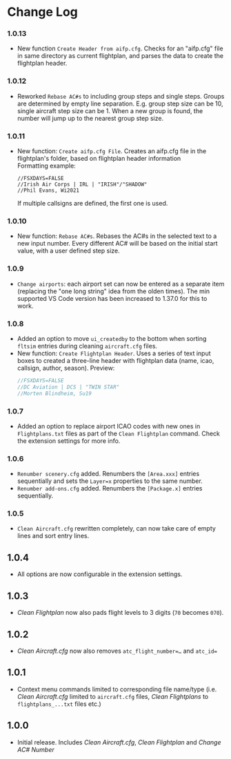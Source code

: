 # Change Log

### 1.0.13
- New function `Create Header from aifp.cfg`. Checks for an "aifp.cfg" file in same directory as current flightplan, and parses the data to create the flightplan header.

### 1.0.12
- Reworked `Rebase AC#s` to including group steps and single steps. Groups are determined by empty line separation. E.g. group step size can be 10, single aircraft step size can be 1. When a new group is found, the number will jump up to the nearest group step size.

### 1.0.11
- New function: `Create aifp.cfg File`. Creates an aifp.cfg file in the flightplan's folder, based on flightplan header information<br />
  Formatting example:
  ```
  //FSXDAYS=FALSE
  //Irish Air Corps | IRL | "IRISH"/"SHADOW"
  //Phil Evans, Wi2021
  ```
  If multiple callsigns are defined, the first one is used.

### 1.0.10
- New function: `Rebase AC#s`. Rebases the AC#s in the selected text to a new input number. Every different AC# will be based on the initial start value, with a user defined step size.

### 1.0.9
- `Change airports`: each airport set can now be entered as a separate item (replacing the "one long string" idea from the olden times). The min supported VS Code version has been increased to 1.37.0 for this to work.

### 1.0.8
- Added an option to move `ui_createdby` to the bottom when sorting `fltsim` entries during cleaning `aircraft.cfg` files.
- New function: `Create Flightplan Header`. Uses a series of text input boxes to created a three-line header with flightplan data (name, icao, callsign, author, season).
  Preview:
  ```js
  //FSXDAYS=FALSE
  //DC Aviation | DCS | "TWIN STAR"
  //Morten Blindheim, Su19
  ```

### 1.0.7

- Added an option to replace airport ICAO codes with new ones in `Flightplans.txt` files as part of the `Clean Flightplan` command. Check the extension settings for more info.

### 1.0.6

- `Renumber scenery.cfg` added. Renumbers the `[Area.xxx]` entries sequentially and sets the `Layer=x` properties to the same number.
- `Renumber add-ons.cfg` added. Renumbers the `[Package.x]` entries sequentially.

### 1.0.5

- `Clean Aircraft.cfg` rewritten completely, can now take care of empty lines and sort entry lines.

## 1.0.4

- All options are now configurable in the extension settings.

## 1.0.3

- *Clean Flightplan* now also pads flight levels to 3 digits (`70` becomes `070`).

## 1.0.2

- *Clean Aircraft.cfg* now also removes `atc_flight_number=…` and `atc_id=`

## 1.0.1

- Context menu commands limited to corresponding file name/type (i.e. *Clean Aircraft.cfg* limited to `aircraft.cfg` files, *Clean Flightplans* to `flightplans_...txt` files etc.)

## 1.0.0

- Initial release. Includes *Clean Aircraft.cfg*, *Clean Flightplan* and *Change AC# Number*


